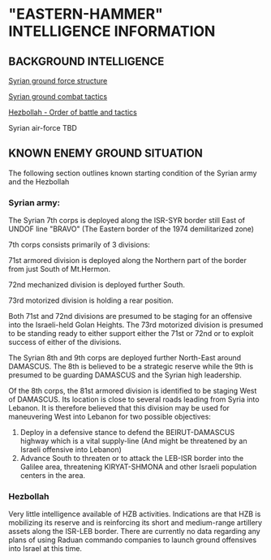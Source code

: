 # "EASTERN-HAMMER" INTELLIGENCE INFORMATION

## BACKGROUND INTELLIGENCE

[Syrian ground force structure](https://cloud.132virtualwing.org/s/s76MQkpKEy4pKFn)

[Syrian ground combat tactics](https://cloud.132virtualwing.org/s/nMrojaiiqQBafN3)

[Hezbollah - Order of battle and tactics](https://cloud.132virtualwing.org/s/NBWAa2mB4ByHwce)

Syrian air-force TBD

## KNOWN ENEMY GROUND SITUATION
The following section outlines known starting condition of the Syrian army and the Hezbollah 

### Syrian army:

The Syrian 7th corps is deployed along the ISR-SYR border still East of UNDOF line "BRAVO" (The Eastern border of the 1974 demilitarized zone)

7th corps consists primarily of 3 divisions:

71st armored division is deployed along the Northern part of the border from just South of Mt.Hermon.

72nd mechanized division is deployed further South.

73rd motorized division is holding a rear position.

Both 71st and 72nd divisions are presumed to be staging for an offensive into the Israeli-held Golan Heights. The 73rd motorized division is presumed to be standing ready to either support either the 71st or 72nd or to exploit success of either of the divisions.

The Syrian 8th and 9th corps are deployed further North-East around DAMASCUS. The 8th is believed to be a strategic reserve while the 9th is presumed to be guarding DAMASCUS and the Syrian high leadership.

Of the 8th corps, the 81st armored division is identified to be staging West of DAMASCUS. Its location is close to several roads leading from Syria into Lebanon. It is therefore believed that this division may be used for maneuvering West into Lebanon for two possible objectives:

1)  Deploy in a defensive stance to defend the BEIRUT-DAMASCUS highway which is a vital supply-line (And might be threatened by an Israeli offensive into Lebanon)
2)  Advance South to threaten or to attack the LEB-ISR border into the Galilee area, threatening KIRYAT-SHMONA and other Israeli population centers in the area.


### Hezbollah
Very little intelligence available of HZB activities. Indications are that HZB is mobilizing its reserve and is reinforcing its short and medium-range artillery assets along the ISR-LEB border. There are currently no data regarding any plans of using Raduan commando companies to launch ground offensives into Israel at this time.
